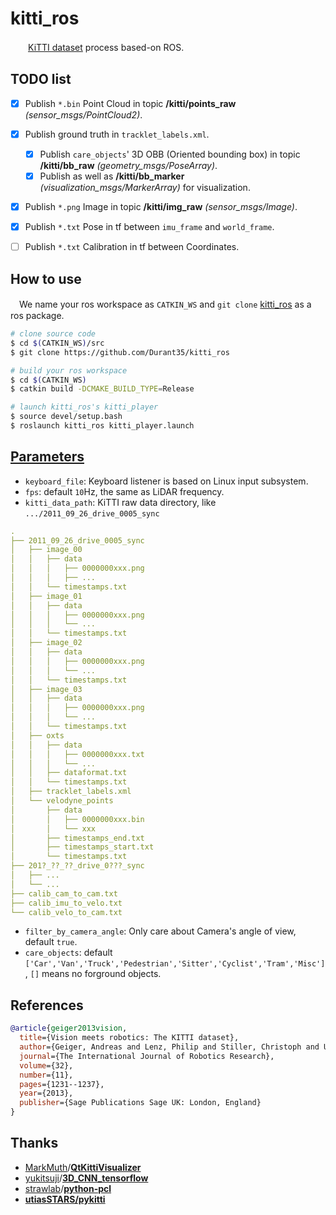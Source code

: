 # kitti_ros
　　[KiTTI dataset](http://www.cvlibs.net/datasets/kitti/) process based-on ROS.


## TODO list
- [x] Publish `*.bin` Point Cloud in topic **/kitti/points_raw** _(sensor_msgs/PointCloud2)_.
- [x] Publish ground truth in `tracklet_labels.xml`.
    - [x] Publish `care_objects`' 3D OBB (Oriented bounding box) in topic **/kitti/bb_raw** _(geometry_msgs/PoseArray)_.
    - [x] Publish as well as **/kitti/bb_marker** _(visualization_msgs/MarkerArray)_ for visualization.
- [x] Publish `*.png` Image in topic **/kitti/img_raw** _(sensor_msgs/Image)_.
- [x] Publish `*.txt` Pose in tf between `imu_frame` and `world_frame`.
- [ ] Publish `*.txt` Calibration in tf between Coordinates.


## How to use
　We name your ros workspace as `CATKIN_WS` and `git clone` [kitti_ros](https://github.com/Durant35/kitti_ros) as a ros package.
```sh
# clone source code
$ cd $(CATKIN_WS)/src
$ git clone https://github.com/Durant35/kitti_ros

# build your ros workspace
$ cd $(CATKIN_WS)
$ catkin build -DCMAKE_BUILD_TYPE=Release

# launch kitti_ros's kitti_player
$ source devel/setup.bash
$ roslaunch kitti_ros kitti_player.launch
```


## [Parameters](./launch/kitti_player.launch)
+ `keyboard_file`: Keyboard listener is based on Linux input subsystem.
+ `fps`: default `10`Hz, the same as LiDAR frequency.
+ `kitti_data_path`: KiTTI raw data directory, like `.../2011_09_26_drive_0005_sync`
```yaml
.
├── 2011_09_26_drive_0005_sync
│   ├── image_00
│   │   ├── data
│   │   │   ├── 0000000xxx.png
│   │   │   ├── ...
│   │   └── timestamps.txt
│   ├── image_01
│   │   ├── data
│   │   │   ├── 0000000xxx.png
│   │   │   └── ...
│   │   └── timestamps.txt
│   ├── image_02
│   │   ├── data
│   │   │   ├── 0000000xxx.png
│   │   │   └── ...
│   │   └── timestamps.txt
│   ├── image_03
│   │   ├── data
│   │   │   ├── 0000000xxx.png
│   │   │   └── ...
│   │   └── timestamps.txt
│   ├── oxts
│   │   ├── data
│   │   │   ├── 0000000xxx.txt
│   │   │   └── ...
│   │   ├── dataformat.txt
│   │   └── timestamps.txt
│   ├── tracklet_labels.xml
│   └── velodyne_points
│       ├── data
│       │   ├── 0000000xxx.bin
│       │   └── xxx
│       ├── timestamps_end.txt
│       ├── timestamps_start.txt
│       └── timestamps.txt
├── 201?_??_??_drive_0???_sync
│   ├── ...
│   └── ...
├── calib_cam_to_cam.txt
├── calib_imu_to_velo.txt
└── calib_velo_to_cam.txt
```
+ `filter_by_camera_angle`: Only care about Camera's angle of view, default `true`.
+ `care_objects`: default `['Car','Van','Truck','Pedestrian','Sitter','Cyclist','Tram','Misc']`, `[]` means no forground objects.


## References
```bibtex
@article{geiger2013vision,
  title={Vision meets robotics: The KITTI dataset},
  author={Geiger, Andreas and Lenz, Philip and Stiller, Christoph and Urtasun, Raquel},
  journal={The International Journal of Robotics Research},
  volume={32},
  number={11},
  pages={1231--1237},
  year={2013},
  publisher={Sage Publications Sage UK: London, England}
}
```


## Thanks
+ [MarkMuth](https://github.com/MarkMuth)/[**QtKittiVisualizer**](https://github.com/MarkMuth/QtKittiVisualizer)
+ [yukitsuji](https://github.com/yukitsuji)/[**3D_CNN_tensorflow** ](https://github.com/yukitsuji/3D_CNN_tensorflow)
+ [strawlab](https://github.com/strawlab/python-pcl)/[**python-pcl** ](https://github.com/Durant35/python-pcl)
+ [**utiasSTARS/pykitti**](https://github.com/utiasSTARS/pykitti)


